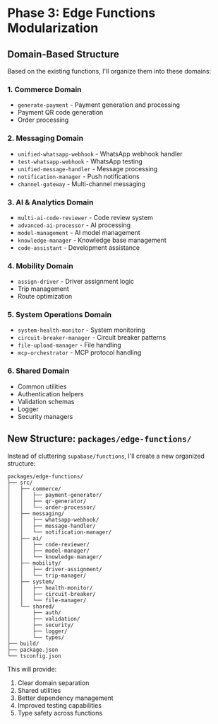 # Phase 3: Edge Functions Modularization

## Domain-Based Structure

Based on the existing functions, I'll organize them into these domains:

### 1. Commerce Domain
- `generate-payment` - Payment generation and processing
- Payment QR code generation
- Order processing

### 2. Messaging Domain  
- `unified-whatsapp-webhook` - WhatsApp webhook handler
- `test-whatsapp-webhook` - WhatsApp testing
- `unified-message-handler` - Message processing
- `notification-manager` - Push notifications
- `channel-gateway` - Multi-channel messaging

### 3. AI & Analytics Domain
- `multi-ai-code-reviewer` - Code review system
- `advanced-ai-processor` - AI processing
- `model-management` - AI model management
- `knowledge-manager` - Knowledge base management
- `code-assistant` - Development assistance

### 4. Mobility Domain
- `assign-driver` - Driver assignment logic
- Trip management
- Route optimization

### 5. System Operations Domain
- `system-health-monitor` - System monitoring
- `circuit-breaker-manager` - Circuit breaker patterns
- `file-upload-manager` - File handling
- `mcp-orchestrator` - MCP protocol handling

### 6. Shared Domain
- Common utilities
- Authentication helpers
- Validation schemas
- Logger
- Security managers

## New Structure: `packages/edge-functions/`

Instead of cluttering `supabase/functions`, I'll create a new organized structure:

```
packages/edge-functions/
├── src/
│   ├── commerce/
│   │   ├── payment-generator/
│   │   ├── qr-generator/
│   │   └── order-processor/
│   ├── messaging/
│   │   ├── whatsapp-webhook/
│   │   ├── message-handler/
│   │   └── notification-manager/
│   ├── ai/
│   │   ├── code-reviewer/
│   │   ├── model-manager/
│   │   └── knowledge-manager/
│   ├── mobility/
│   │   ├── driver-assignment/
│   │   └── trip-manager/
│   ├── system/
│   │   ├── health-monitor/
│   │   ├── circuit-breaker/
│   │   └── file-manager/
│   └── shared/
│       ├── auth/
│       ├── validation/
│       ├── security/
│       ├── logger/
│       └── types/
├── build/
├── package.json
└── tsconfig.json
```

This will provide:
1. Clear domain separation
2. Shared utilities
3. Better dependency management
4. Improved testing capabilities
5. Type safety across functions